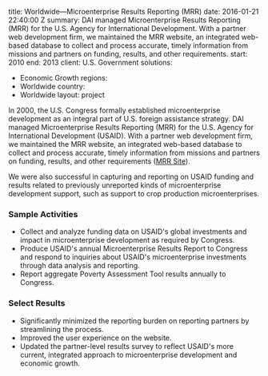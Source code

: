 
title: Worldwide—Microenterprise Results Reporting (MRR)
date: 2016-01-21 22:40:00 Z
summary: DAI managed Microenterprise Results Reporting (MRR) for the U.S. Agency for
  International Development. With a partner web development firm, we maintained the
  MRR website, an integrated web-based database to collect and process accurate, timely
  information from missions and partners on funding, results, and other requirements.
start: 2010
end: 2013
client: U.S. Government
solutions:
- Economic Growth
regions:
- Worldwide
country:
- Worldwide
layout: project


In 2000, the U.S. Congress formally established microenterprise development as an integral part of U.S. foreign assistance strategy. DAI managed Microenterprise Results Reporting (MRR) for the U.S. Agency for International Development (USAID). With a partner web development firm, we maintained the MRR website, an integrated web-based database to collect and process accurate, timely information from missions and partners on funding, results, and other requirements ([MRR Site][1]).

We were also successful in capturing and reporting on USAID funding and results related to previously unreported kinds of microenterprise development support, such as support to crop production microenterprises.

### Sample Activities

* Collect and analyze funding data on USAID's global investments and impact in microenterprise development as required by Congress.
* Produce USAID's annual Microenterprise Results Report to Congress and respond to inquiries about USAID's microenterprise investments through data analysis and reporting.
* Report aggregate Poverty Assessment Tool results annually to Congress.

### Select Results

* Significantly minimized the reporting burden on reporting partners by streamlining the process.
* Improved the user experience on the website.
* Updated the partner-level results survey to reflect USAID's more current, integrated approach to microenterprise development and economic growth.

[1]: https://mrr.usaid.gov/dashboard.html
